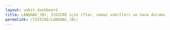 ```yaml
---
layout: vakit_dashboard
title: LANGNAU_(B), ISVICRE için iftar, namaz vakitleri ve hava durumu - ilçe/eyalet seç
permalink: /ISVICRE/LANGNAU_(B)/
---
```


<script type="text/javascript">
  var GLOBAL_COUNTRY = 'ISVICRE';
  var GLOBAL_CITY = 'LANGNAU_(B)';
  var GLOBAL_STATE = '';
  var lat = 72;
  var lon = 21;
</script>
